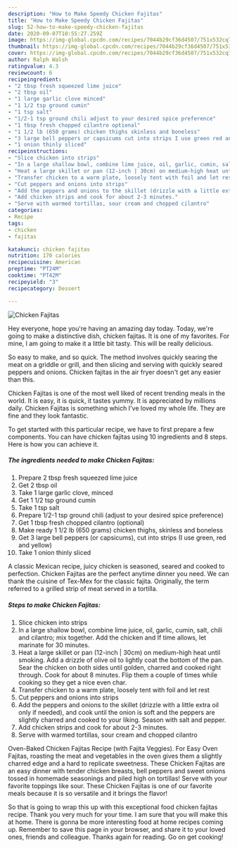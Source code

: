 ```yaml
---
description: "How to Make Speedy Chicken Fajitas"
title: "How to Make Speedy Chicken Fajitas"
slug: 52-how-to-make-speedy-chicken-fajitas
date: 2020-09-07T10:55:27.259Z
image: https://img-global.cpcdn.com/recipes/7044b29cf36d4507/751x532cq70/chicken-fajitas-recipe-main-photo.jpg
thumbnail: https://img-global.cpcdn.com/recipes/7044b29cf36d4507/751x532cq70/chicken-fajitas-recipe-main-photo.jpg
cover: https://img-global.cpcdn.com/recipes/7044b29cf36d4507/751x532cq70/chicken-fajitas-recipe-main-photo.jpg
author: Ralph Walsh
ratingvalue: 4.3
reviewcount: 6
recipeingredient:
- "2 tbsp fresh squeezed lime juice"
- "2 tbsp oil"
- "1 large garlic clove minced"
- "1 1/2 tsp ground cumin"
- "1 tsp salt"
- "1/2-1 tsp ground chili adjust to your desired spice preference"
- "1 tbsp fresh chopped cilantro optional"
- "1 1/2 lb (650 grams) chicken thighs skinless and boneless"
- "3 large bell peppers or capsicums cut into strips I use green red and yellow"
- "1 onion thinly sliced"
recipeinstructions:
- "Slice chicken into strips"
- "In a large shallow bowl, combine lime juice, oil, garlic, cumin, salt, chili and cilantro; mix together. Add the chicken and If time allows, let marinate for 30 minutes."
- "Heat a large skillet or pan (12-inch | 30cm) on medium-high heat until smoking. Add a drizzle of olive oil to lightly coat the bottom of the pan. Sear the chicken on both sides until golden, charred and cooked right through. Cook for about 8 minutes. Flip them a couple of times while cooking so they get a nice even char."
- "Transfer chicken to a warm plate, loosely tent with foil and let rest"
- "Cut peppers and onions into strips"
- "Add the peppers and onions to the skillet (drizzle with a little extra oil only if needed), and cook until the onion is soft and the peppers are slightly charred and cooked to your liking. Season with salt and pepper."
- "Add chicken strips and cook for about 2-3 minutes."
- "Serve with warmed tortillas, sour cream and chopped cilantro"
categories:
- Recipe
tags:
- chicken
- fajitas

katakunci: chicken fajitas 
nutrition: 170 calories
recipecuisine: American
preptime: "PT24M"
cooktime: "PT42M"
recipeyield: "3"
recipecategory: Dessert

---
```



![Chicken Fajitas](https://img-global.cpcdn.com/recipes/7044b29cf36d4507/751x532cq70/chicken-fajitas-recipe-main-photo.jpg)

Hey everyone, hope you're having an amazing day today. Today, we're going to make a distinctive dish, chicken fajitas. It is one of my favorites. For mine, I am going to make it a little bit tasty. This will be really delicious.

So easy to make, and so quick. The method involves quickly searing the meat on a griddle or grill, and then slicing and serving with quickly seared peppers and onions. Chicken fajitas in the air fryer doesn&#39;t get any easier than this.

Chicken Fajitas is one of the most well liked of recent trending meals in the world. It is easy, it is quick, it tastes yummy. It is appreciated by millions daily. Chicken Fajitas is something which I've loved my whole life. They are fine and they look fantastic.


To get started with this particular recipe, we have to first prepare a few components. You can have chicken fajitas using 10 ingredients and 8 steps. Here is how you can achieve it.

<!--inarticleads1-->

##### The ingredients needed to make Chicken Fajitas:

1. Prepare 2 tbsp fresh squeezed lime juice
1. Get 2 tbsp oil
1. Take 1 large garlic clove, minced
1. Get 1 1/2 tsp ground cumin
1. Take 1 tsp salt
1. Prepare 1/2-1 tsp ground chili (adjust to your desired spice preference)
1. Get 1 tbsp fresh chopped cilantro (optional)
1. Make ready 1 1/2 lb (650 grams) chicken thighs, skinless and boneless
1. Get 3 large bell peppers (or capsicums), cut into strips (I use green, red and yellow)
1. Take 1 onion thinly sliced


A classic Mexican recipe, juicy chicken is seasoned, seared and cooked to perfection. Chicken Fajitas are the perfect anytime dinner you need. We can thank the cuisine of Tex-Mex for the classic fajita. Originally, the term referred to a grilled strip of meat served in a tortilla. 

<!--inarticleads2-->

##### Steps to make Chicken Fajitas:

1. Slice chicken into strips
1. In a large shallow bowl, combine lime juice, oil, garlic, cumin, salt, chili and cilantro; mix together. Add the chicken and If time allows, let marinate for 30 minutes.
1. Heat a large skillet or pan (12-inch | 30cm) on medium-high heat until smoking. Add a drizzle of olive oil to lightly coat the bottom of the pan. Sear the chicken on both sides until golden, charred and cooked right through. Cook for about 8 minutes. Flip them a couple of times while cooking so they get a nice even char.
1. Transfer chicken to a warm plate, loosely tent with foil and let rest
1. Cut peppers and onions into strips
1. Add the peppers and onions to the skillet (drizzle with a little extra oil only if needed), and cook until the onion is soft and the peppers are slightly charred and cooked to your liking. Season with salt and pepper.
1. Add chicken strips and cook for about 2-3 minutes.
1. Serve with warmed tortillas, sour cream and chopped cilantro


Oven-Baked Chicken Fajitas Recipe (with Fajita Veggies). For Easy Oven Fajitas, roasting the meat and vegetables in the oven gives them a slightly charred edge and a hard to replicate sweetness. These Chicken Fajitas are an easy dinner with tender chicken breasts, bell peppers and sweet onions tossed in homemade seasonings and piled high on tortillas! Serve with your favorite toppings like sour. These Chicken Fajitas is one of our favorite meals because it is so versatile and it brings the flavor! 

So that is going to wrap this up with this exceptional food chicken fajitas recipe. Thank you very much for your time. I am sure that you will make this at home. There is gonna be more interesting food at home recipes coming up. Remember to save this page in your browser, and share it to your loved ones, friends and colleague. Thanks again for reading. Go on get cooking!
